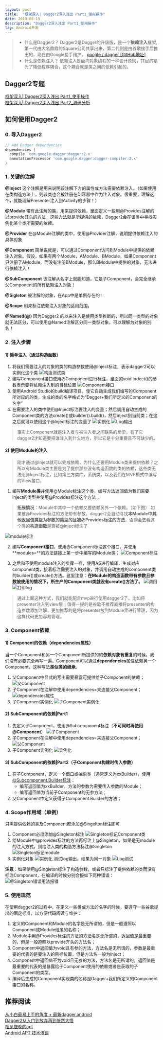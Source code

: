 ```yaml
---
layout: post  
title:  "框架深入| Dagger2深入浅出 Part1_使用操作"  
date: 2019-06-19  
description: "Dagger2深入浅出 Part1_使用操作"
tag: Android开发
---
```


> - 什么是Dagger2？
> Dagger2是Dagger的升级版，是一个**依赖注入**框架,第一代由大名鼎鼎的Square公司共享出来，第二代则是由谷歌接手后推出的，现在由Google接手维护。
> [google / dagger [GitHub地址]](https://github.com/google/dagger)
> - 什么是依赖注入？
> 依赖注入是面向对象编程的一种设计原则，其目的是为了降低程序耦合，这个耦合就是类之间的依赖引起的。

## Dagger2专题
[框架深入| Dagger2深入浅出 Part1_使用操作](https://www.jianshu.com/p/ab0dc74d7c4b)  
[框架深入| Dagger2深入浅出 Part2_源码分析]()

## 如何使用Dagger2
### 0. 导入Dagger2
```gradle
// Add Dagger dependencies
dependencies {
  compile 'com.google.dagger:dagger:2.x'
  annotationProcessor 'com.google.dagger:dagger-compiler:2.x'
}
```
### 1. 关键的注解
**@Inject**
这个注解是用来说明该注解下方的属性或方法需要依赖注入。（如果使用在类构造方法上，则该类也会被注册在DI容器中作为注入对象。很重要，理解这个，就能理解Presenter注入到Activity的步骤！）

**@Module**
带有此注解的类，用来提供依赖，里面定义一些用@Provides注解的以provide开头的方法，这些方法就是所提供的依赖，Dagger2会在该类中寻找实例化某个类所需要的依赖。

**@Provider**
在@Module注解的类中，使用@Provider注解，说明提供依赖注入的具体对象

**@Component**
简单说就是，可以通过Component访问到Module中提供的依赖注入对象。假设，如果有两个Module，AModule、BModule，如果Component只注册了AModule，而没有注册BModule，那么BModule中提供的对象，无法进行依赖注入！

**@SubComponent**
该注解从名字上就能知道，它是子Component，会完全继承父Component的所有依赖注入对象！

**@Sigleton**
被注解的对象，在App中是单例存在的！

**@Scope**
用来标注依赖注入对象的适用范围。

**@Named(@)**
因为Dagger2 的以来注入是使用类型推断的，所以同一类型的对象就无法区分，可以使用@Named注解区分同一类型对象，可以理解为对象的别名！

### 2. 注入步骤
#### 1) 简单注入（通过构造函数）
1. 将我们需要注入的对象的类的构造参数使用@Inject标注，表示dagger2可以实例化这个类
![构造测试类](https://upload-images.jianshu.io/upload_images/16471224-dc69deb516e2e314?imageMogr2/auto-orient/strip%7CimageView2/2/w/1240)
2. 编写Component接口使用@Component进行标注，里面的void indect()的参数表示要将依赖注入到的目标位置
![Component接口](https://upload-images.jianshu.io/upload_images/16471224-bfe283251a7d85a8.png?imageMogr2/auto-orient/strip%7CimageView2/2/w/1240)
3. 使用Android Studio的build编译项目，使它自动生成我们编写的Component所对应的的类，生成的类的名字格式为“Dagger+我们所定义的Component的名字”
4. 在需要注入的类中使用@Inject标注要注入的变量；然后调用自动生成的Component类的方法create()或builder().build()，然后inject到当前类；在这之后就可以使用这个@Inject标注的变量了
![实例化](https://upload-images.jianshu.io/upload_images/16471224-35f8f5c23316f6f7?imageMogr2/auto-orient/strip%7CimageView2/2/w/1240)
![Log输出](https://upload-images.jianshu.io/upload_images/16471224-00b1787a03a6118d.png?imageMogr2/auto-orient/strip%7CimageView2/2/w/1240)
> 事实上Component就是注入者与被注入者之间联系的桥梁，有了它dagger2才知道要把谁注入到什么地方，所以它是十分重要且不可缺少的。

#### 2) 使用Module的注入
> 刚才通过@Inject就可以完成依赖，为什么还要用Module类来提供依赖？之所以有Module类主要是为了提供那些没有构造函数的类的依赖，这些类无法用@Inject标注，比如第三方类库，系统类，以及我们在MVP模式中编写的View接口。
1. 编写**Module类**并使用@Module标注这个类，编写方法返回值为我们需要inject的类型并使用@Provides标注这个方法；
> **拓展情况**：Module中其中一个依赖又要依赖另外一个依赖。（如下图）
> 如果被@Provides标注的方法带有参数，dagger2会自动寻找**本Module中其他返回值类型为参数的类型的且被@Provides标注的方法**，否则会去看这个类的**构造函数**是否被@Inject标注了

![module标注](https://upload-images.jianshu.io/upload_images/16471224-7061eb6f43d7533d?imageMogr2/auto-orient/strip%7CimageView2/2/w/1240)

2. 编写**Component接口**，使用@Component标注这个接口，并使用**modules=**的方法链接上第一步中编写的Module类；
![Component标注](https://upload-images.jianshu.io/upload_images/16471224-53f268f4cf50e45f.png?imageMogr2/auto-orient/strip%7CimageView2/2/w/1240)

3. 之后和不使用module注入的步骤一样，使用AS进行编译，生成对应component类，接着标注需要注入的对象，并调用自动生成的component类的builder()或create()方法。这里注意：**在Module的构造函数带有参数且参数被使用的情况下，所生产的Component类就没有create()方法了。**
![调用](https://upload-images.jianshu.io/upload_images/16471224-bcf701329e6933c4?imageMogr2/auto-orient/strip%7CimageView2/2/w/1240)
![打印log](https://upload-images.jianshu.io/upload_images/16471224-0bc34042b104694e.png?imageMogr2/auto-orient/strip%7CimageView2/2/w/1240)
> 通过上面这种方式，我们就能配合mvp进行使用dagger2了，比如将presenter注入到view层；值得一提的是谷歌不推荐直接将presenter的构造参数添加注解，更加推荐的是将presenter放到Module里进行管理，因为这样代码更加容易管理。

### 3. Component依赖
#### 1) Component的依赖（dependencies属性）
当一个Component和另一个Component所提供的的**依赖对象有重复**的时候，我们没有必要完全再写一遍。Component可以通过**dependencies**属性依赖另一个Component，这种写法**类似类的继承**。
1. 父Component中显式的写出需要暴露可提供给子Component的依赖；
![父Component](https://upload-images.jianshu.io/upload_images/16471224-8ed73d5b768337d0?imageMogr2/auto-orient/strip%7CimageView2/2/w/1240)
2. 子Component在注解中使用dependencies=来连接父Component；
![dependencies属性](https://upload-images.jianshu.io/upload_images/16471224-95383e7fc9b3e92d.png?imageMogr2/auto-orient/strip%7CimageView2/2/w/1240)
3. 子Component实例化
![子Component实例化](https://upload-images.jianshu.io/upload_images/16471224-4c5d5a0607e47680?imageMogr2/auto-orient/strip%7CimageView2/2/w/1240)
#### 2) SubComponent的依赖|Part1
1. 先定义子Component，使用@Subcomponent标注（**不可同时再使用@Component**）
![子Component](https://upload-images.jianshu.io/upload_images/16471224-c0067c72300febaf.png?imageMogr2/auto-orient/strip%7CimageView2/2/w/1240)
2. 子Component在注解中使用dependencies=来连接父Component；
![父Component](https://upload-images.jianshu.io/upload_images/16471224-29003ff683ae989b.png?imageMogr2/auto-orient/strip%7CimageView2/2/w/1240)
3. 子Component实例化
![实例化](https://upload-images.jianshu.io/upload_images/16471224-24dffc9aa42cce53?imageMogr2/auto-orient/strip%7CimageView2/2/w/1240)

#### 3) SubComponent的依赖|Part2（子Component构建时传入参数）
1. 在子Component，定义一个借口或抽象类（通常定义为xxBuilder），使用@Subcomponent.Builder标注：
	- 编写返回值为xxBuilder，方法的参数为需要传入参数的Module；
	- 编写返回值为当前子Component的无参方法；
2. 父Component中定义获得子Component.Builder的方法；

### 4. Scope作用域（单例）
只需提供依赖的类及Component都添加@Singelton标注即可
1. Component必须添加@Singleton标注
![Singleton标记Component类](https://upload-images.jianshu.io/upload_images/16471224-b760a6b4adbe3197.png?imageMogr2/auto-orient/strip%7CimageView2/2/w/1240)
2. 给Module中@provides标注的方法再标注上@Singleton，如果是无module的注入方式，则给注入类的构造方法标注@Singleton
![Singleton标记module](https://upload-images.jianshu.io/upload_images/16471224-78649c1f7ad81775?imageMogr2/auto-orient/strip%7CimageView2/2/w/1240)
3. 实例化对象
![实例化](https://upload-images.jianshu.io/upload_images/16471224-bc18508ec149ff9c?imageMogr2/auto-orient/strip%7CimageView2/2/w/1240)
测试log输出，结果为同一对象
![Log测试](https://upload-images.jianshu.io/upload_images/16471224-c3a2cb3642073cec.png?imageMogr2/auto-orient/strip%7CimageView2/2/w/1240)

**注意**：如果使用@Singleton标注了构造参数，或者只标注了提供依赖的类而没有标注Component，在编译的时候分别会报如下两种错误：
![@Singleton错误用法报错](https://upload-images.jianshu.io/upload_images/16471224-ae7676f63254f588.png?imageMogr2/auto-orient/strip%7CimageView2/2/w/1240)



### 5. 使用规范
在使用dagger2的过程中，在定义一些类或方法的名字的时候，要遵守一些谷歌提出的固定标准，以方便代码阅读与维护：
1. 定义的Component和Module的名字是无所谓的，但是一般遵照以Component或Module结尾的名称；
2. Module中用@Provides标注的方法的方法名是无所谓的，返回值是最重要的，但是一般遵照以provide开头的方法名；
3. Component中返回值为void且有参的方法，方法名是无所谓的，参数是最重要的代表的是要注入的目标位置，但是方法名一般为inject；
4. Component中返回值不为void且无参的方法，方法名是无所谓的，返回值是最重要的代表的是暴露给子Component使用的依赖或者是获取的子Component的类型。
5. 编译后生成的Component实现类的名称是Dagger+我们所定义的Component接口的名称。

## 推荐阅读
[从小白最易上手的角度 + 最新dagger.android](https://www.jianshu.com/p/22c397354997)  
[Dagger2从入门到放弃再到恍然大悟](https://www.jianshu.com/p/39d1df6c877d)  
[相见恨晚的apt](https://www.jianshu.com/p/1910762593be)  
[Android APT 技术浅谈](https://blog.csdn.net/Ru_Zhan/article/details/78232851?locationNum=8&fps=1)
